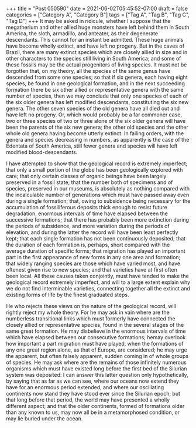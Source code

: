+++
title = "Post 050590"
date = 2021-06-02T05:45:52-07:00
draft = false
categories = ["Category A", "Category B"]
tags = ["Tag A", "Tag B", "Tag C", "Tag D"]
+++
It may be asked in ridicule, whether I suppose that the megatherium and other allied huge monsters have left behind them in South America, the sloth, armadillo, and anteater, as their degenerate descendants. This cannot for an instant be admitted. These huge animals have become wholly extinct, and have left no progeny. But in the caves of Brazil, there are many extinct species which are closely allied in size and in other characters to the species still living in South America; and some of these fossils may be the actual progenitors of living species. It must not be forgotten that, on my theory, all the species of the same genus have descended from some one species; so that if six genera, each having eight species, be found in one geological formation, and in the next succeeding formation there be six other allied or representative genera with the same number of species, then we may conclude that only one species of each of the six older genera has left modified descendants, constituting the six new genera. The other seven species of the old genera have all died out and have left no progeny. Or, which would probably be a far commoner case, two or three species of two or three alone of the six older genera will have been the parents of the six new genera; the other old species and the other whole old genera having become utterly extinct. In failing orders, with the genera and species decreasing in numbers, as apparently is the case of the Edentata of South America, still fewer genera and species will have left modified blood-descendants.

I have attempted to show that the geological record is extremely imperfect; that only a small portion of the globe has been geologically explored with care; that only certain classes of organic beings have been largely preserved in a fossil state; that the number both of specimens and of species, preserved in our museums, is absolutely as nothing compared with the incalculable number of generations which must have passed away even during a single formation; that, owing to subsidence being necessary for the accumulation of fossiliferous deposits thick enough to resist future degradation, enormous intervals of time have elapsed between the successive formations; that there has probably been more extinction during the periods of subsidence, and more variation during the periods of elevation, and during the latter the record will have been least perfectly kept; that each single formation has not been continuously deposited; that the duration of each formation is, perhaps, short compared with the average duration of specific forms; that migration has played an important part in the first appearance of new forms in any one area and formation; that widely ranging species are those which have varied most, and have oftenest given rise to new species; and that varieties have at first often been local. All these causes taken conjointly, must have tended to make the geological record extremely imperfect, and will to a large extent explain why we do not find interminable varieties, connecting together all the extinct and existing forms of life by the finest graduated steps.

He who rejects these views on the nature of the geological record, will rightly reject my whole theory. For he may ask in vain where are the numberless transitional links which must formerly have connected the closely allied or representative species, found in the several stages of the same great formation. He may disbelieve in the enormous intervals of time which have elapsed between our consecutive formations; hemay overlook how important a part migration must have played, when the formations of any one great region alone, as that of Europe, are considered; he may urge the apparent, but often falsely apparent, sudden coming in of whole groups of species. He may ask where are the remains of those infinitely numerous organisms which must have existed long before the first bed of the Silurian system was deposited: I can answer this latter question only hypothetically, by saying that as far as we can see, where our oceans now extend they have for an enormous period extended, and where our oscillating continents now stand they have stood ever since the Silurian epoch; but that long before that period, the world may have presented a wholly different aspect; and that the older continents, formed of formations older than any known to us, may now all be in a metamorphosed condition, or may lie buried under the ocean.
